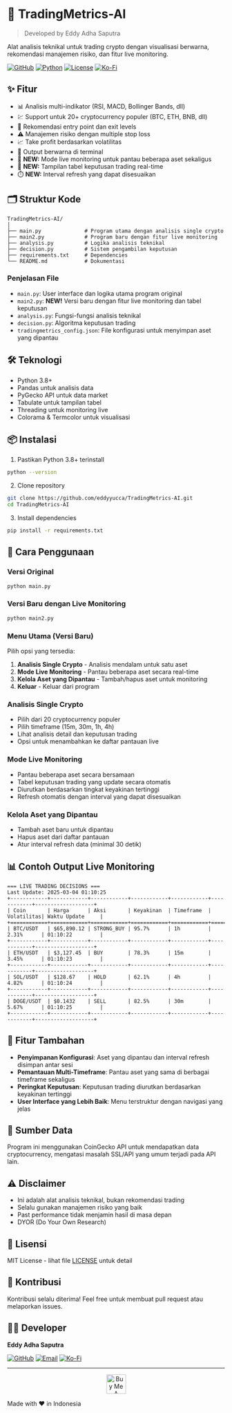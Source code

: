 # 🚀 TradingMetrics-AI

> Developed by Eddy Adha Saputra

Alat analisis teknikal untuk trading crypto dengan visualisasi berwarna, rekomendasi manajemen risiko, dan fitur live monitoring.

[![GitHub](https://img.shields.io/badge/GitHub-TradingMetrics--AI-black?style=flat&logo=github)](https://github.com/eddyyucca/TradingMetrics-AI)
[![Python](https://img.shields.io/badge/Python-3.8+-blue?style=flat&logo=python)](https://www.python.org/)
[![License](https://img.shields.io/badge/License-MIT-green.svg)](LICENSE)
[![Ko-Fi](https://img.shields.io/badge/Ko--fi-F16061?style=flat&logo=ko-fi&logoColor=white)](https://ko-fi.com/eddyyucca)

## ✨ Fitur

- 📊 Analisis multi-indikator (RSI, MACD, Bollinger Bands, dll)
- 💹 Support untuk 20+ cryptocurrency populer (BTC, ETH, BNB, dll)
- 🎯 Rekomendasi entry point dan exit levels
- ⚠️ Manajemen risiko dengan multiple stop loss
- 📈 Take profit berdasarkan volatilitas
- 🎨 Output berwarna di terminal
- 🔄 **NEW:** Mode live monitoring untuk pantau beberapa aset sekaligus
- 📱 **NEW:** Tampilan tabel keputusan trading real-time
- ⏱️ **NEW:** Interval refresh yang dapat disesuaikan

## 🗂 Struktur Kode

```
TradingMetrics-AI/
│
├── main.py              # Program utama dengan analisis single crypto
├── main2.py             # Program baru dengan fitur live monitoring
├── analysis.py          # Logika analisis teknikal
├── decision.py          # Sistem pengambilan keputusan
├── requirements.txt     # Dependencies
└── README.md            # Dokumentasi
```

### Penjelasan File

- `main.py`: User interface dan logika utama program original
- `main2.py`: **NEW!** Versi baru dengan fitur live monitoring dan tabel keputusan
- `analysis.py`: Fungsi-fungsi analisis teknikal
- `decision.py`: Algoritma keputusan trading
- `tradingmetrics_config.json`: File konfigurasi untuk menyimpan aset yang dipantau

## 🛠 Teknologi

- Python 3.8+
- Pandas untuk analisis data
- PyGecko API untuk data market
- Tabulate untuk tampilan tabel
- Threading untuk monitoring live
- Colorama & Termcolor untuk visualisasi

## 📦 Instalasi

1. Pastikan Python 3.8+ terinstall

```bash
python --version
```

2. Clone repository

```bash
git clone https://github.com/eddyyucca/TradingMetrics-AI.git
cd TradingMetrics-AI
```

3. Install dependencies

```bash
pip install -r requirements.txt
```

## 🚀 Cara Penggunaan

### Versi Original

```bash
python main.py
```

### Versi Baru dengan Live Monitoring

```bash
python main2.py
```

### Menu Utama (Versi Baru)

Pilih opsi yang tersedia:

1. **Analisis Single Crypto** - Analisis mendalam untuk satu aset
2. **Mode Live Monitoring** - Pantau beberapa aset secara real-time
3. **Kelola Aset yang Dipantau** - Tambah/hapus aset untuk monitoring
0. **Keluar** - Keluar dari program

### Analisis Single Crypto

- Pilih dari 20 cryptocurrency populer
- Pilih timeframe (15m, 30m, 1h, 4h)
- Lihat analisis detail dan keputusan trading
- Opsi untuk menambahkan ke daftar pantauan live

### Mode Live Monitoring

- Pantau beberapa aset secara bersamaan
- Tabel keputusan trading yang update secara otomatis
- Diurutkan berdasarkan tingkat keyakinan tertinggi
- Refresh otomatis dengan interval yang dapat disesuaikan

### Kelola Aset yang Dipantau

- Tambah aset baru untuk dipantau
- Hapus aset dari daftar pantauan
- Atur interval refresh data (minimal 30 detik)

## 📊 Contoh Output Live Monitoring

```
=== LIVE TRADING DECISIONS ===
Last Update: 2025-03-04 01:10:25
+------------+------------+------------+------------+------------+------------+-------------------+
| Coin       | Harga      | Aksi       | Keyakinan  | Timeframe  | Volatilitas| Waktu Update     |
+============+============+============+============+============+============+===================+
| BTC/USDT   | $65,890.12 | STRONG_BUY | 95.7%      | 1h         | 2.31%      | 01:10:22         |
+------------+------------+------------+------------+------------+------------+-------------------+
| ETH/USDT   | $3,127.45  | BUY        | 78.3%      | 15m        | 3.45%      | 01:10:23         |
+------------+------------+------------+------------+------------+------------+-------------------+
| SOL/USDT   | $128.67    | HOLD       | 62.1%      | 4h         | 4.82%      | 01:10:24         |
+------------+------------+------------+------------+------------+------------+-------------------+
| DOGE/USDT  | $0.1432    | SELL       | 82.5%      | 30m        | 5.67%      | 01:10:25         |
+------------+------------+------------+------------+------------+------------+-------------------+
```

## 🔄 Fitur Tambahan

- **Penyimpanan Konfigurasi**: Aset yang dipantau dan interval refresh disimpan antar sesi
- **Pemantauan Multi-Timeframe**: Pantau aset yang sama di berbagai timeframe sekaligus
- **Peringkat Keputusan**: Keputusan trading diurutkan berdasarkan keyakinan tertinggi
- **User Interface yang Lebih Baik**: Menu terstruktur dengan navigasi yang jelas

## 📡 Sumber Data

Program ini menggunakan CoinGecko API untuk mendapatkan data cryptocurrency, mengatasi masalah SSL/API yang umum terjadi pada API lain.

## ⚠️ Disclaimer

- Ini adalah alat analisis teknikal, bukan rekomendasi trading
- Selalu gunakan manajemen risiko yang baik
- Past performance tidak menjamin hasil di masa depan
- DYOR (Do Your Own Research)

## 📄 Lisensi

MIT License - lihat file [LICENSE](LICENSE) untuk detail

## 🤝 Kontribusi

Kontribusi selalu diterima! Feel free untuk membuat pull request atau melaporkan issues.

## 👨‍💻 Developer

**Eddy Adha Saputra**

[![GitHub](https://img.shields.io/badge/GitHub-eddyyucca-black?style=flat&logo=github)](https://github.com/eddyyucca)
[![Email](https://img.shields.io/badge/Email-eddyyucca%40gmail.com-red?style=flat&logo=gmail)](mailto:eddyyucca@gmail.com)
[![Ko-Fi](https://img.shields.io/badge/Support%20Me%20on%20Ko--fi-F16061?style=flat&logo=ko-fi&logoColor=white)](https://ko-fi.com/eddyyucca)

---

<p align="center">
  <a href="https://ko-fi.com/eddyyucca">
    <img src="https://storage.ko-fi.com/cdn/kofi3.png?v=3" alt="Buy Me A Coffee at ko-fi.com" height="45">
  </a>
</p>

Made with ❤️ in Indonesia
